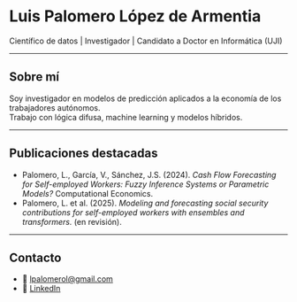 # Luis Palomero López de Armentia

Científico de datos | Investigador | Candidato a Doctor en Informática (UJI)

---

## Sobre mí
Soy investigador en modelos de predicción aplicados a la economía de los trabajadores autónomos.  
Trabajo con lógica difusa, machine learning y modelos híbridos.

---

## Publicaciones destacadas
- Palomero, L., García, V., Sánchez, J.S. (2024). *Cash Flow Forecasting for Self-employed Workers: Fuzzy Inference Systems or Parametric Models?* Computational Economics.  
- Palomero, L. et al. (2025). *Modeling and forecasting social security contributions for self-employed workers with ensembles and transformers.* (en revisión).  

---

## Contacto
- 📧 [lpalomerol@gmail.com](mailto:lpalomerol@gmail.com)  
- 💼 [LinkedIn](https://www.linkedin.com/in/luispalomero/)  
